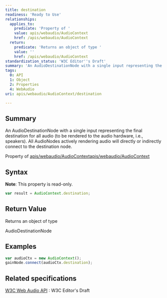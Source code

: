 ```yaml
---
title: destination
readiness: 'Ready to Use'
relationships:
  applies_to:
    predicate: 'Property of '
    value: apis/webaudio/AudioContext
    href: /apis/webaudio/AudioContext
  return:
    predicate: 'Returns an object of type '
    value: ''
    href: /apis/webaudio/AudioContext
standardization_status: 'W3C Editor''s Draft'
summary: 'An AudioDestinationNode with a single input representing the final destination for all audio (to be rendered to the audio hardware, i.e., speakers). All AudioNodes actively rendering audio will directly or indirectly connect to the destination node.'
tags:
  0: API
  1: Object
  2: Properties
  4: WebAudio
uri: apis/webaudio/AudioContext/destination

---
```

## <span>Summary</span>

An AudioDestinationNode with a single input representing the final destination for all audio (to be rendered to the audio hardware, i.e., speakers). All AudioNodes actively rendering audio will directly or indirectly connect to the destination node.

Property of [apis/webaudio/AudioContext](/apis/webaudio/AudioContext)[apis/webaudio/AudioContext](/apis/webaudio/AudioContext)

## <span>Syntax</span>

**Note**: This property is read-only.

``` js
var result = AudioContext.destination;
```

## <span>Return Value</span>

Returns an object of type<span></span>

AudioDestinationNode

## <span>Examples</span>

``` js
var audioCtx = new AudioContext();
gainNode.connect(audioCtx.destination);
```

## <span>Related specifications</span>

[W3C Web Audio API](http://webaudio.github.io/web-audio-api/)
:   W3C Editor's Draft

